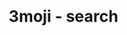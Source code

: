 ---
layout: search
title: 3moji - search
image: assets/img/3moji/thumbnail.png
description: A Home for 3D Emoji
---